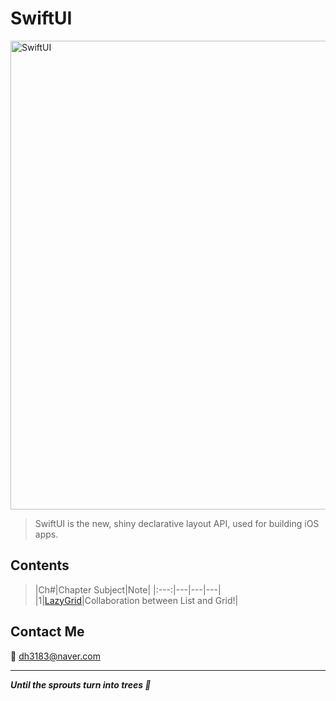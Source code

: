 # SwiftUI
<img width="750" alt="SwiftUI" src="https://user-images.githubusercontent.com/83414134/197437410-3d5e1bf6-17e0-423f-ae3a-0b4a423cd71a.png">

> SwiftUI is the new, shiny declarative layout API, used for building iOS apps.

## Contents
> |Ch#|Chapter Subject|Note|
> |:---:|---|---|---|
> |1|[LazyGrid](https://github.com/dh3183/SwiftUI-Study/blob/main/LazyGrid.md)|Collaboration between List and Grid!|

## Contact Me
📧 dh3183@naver.com

***
***Until the sprouts turn into trees 🌱***